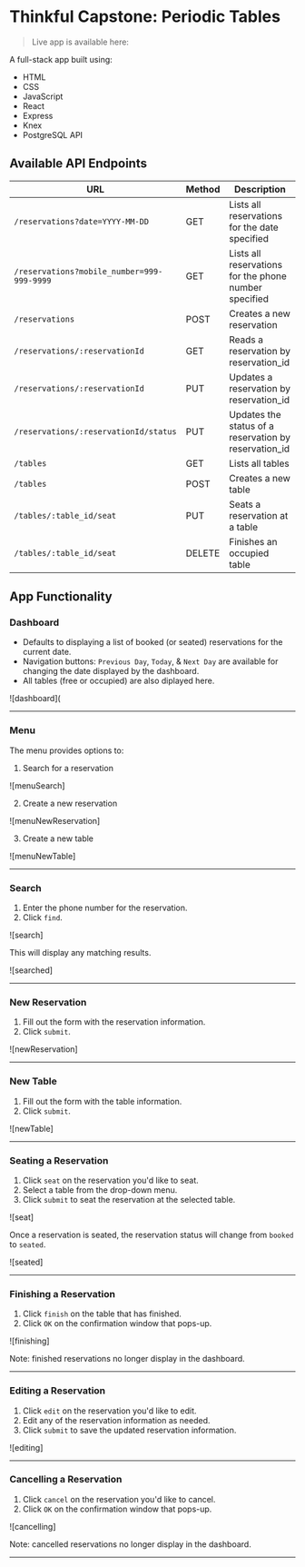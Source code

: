 # Thinkful Capstone: Periodic Tables

> Live app is available here:  

A full-stack app built using:
- HTML
- CSS
- JavaScript
- React
- Express
- Knex
- PostgreSQL API

## Available API Endpoints

| URL | Method | Description |
| ---------------- | ----- | ---------------------------------------------------------------- |
| `/reservations?date=YYYY-MM-DD` | GET | Lists all reservations for the date specified |
| `/reservations?mobile_number=999-999-9999` | GET | Lists all reservations for the phone number specified |
| `/reservations` | POST | Creates a new reservation |
| `/reservations/:reservationId` | GET | Reads a reservation by reservation_id |
| `/reservations/:reservationId` | PUT | Updates a reservation by reservation_id |
| `/reservations/:reservationId/status` | PUT | Updates the status of a reservation by reservation_id  |
| `/tables` | GET | Lists all tables |
| `/tables` | POST | Creates a new table |
| `/tables/:table_id/seat` | PUT | Seats a reservation at a table |
| `/tables/:table_id/seat` | DELETE | Finishes an occupied table |

## App Functionality

### Dashboard

- Defaults to displaying a list of booked (or seated) reservations for the current date.  
- Navigation buttons: `Previous Day`, `Today`, & `Next Day` are available for changing the date displayed by the dashboard.
- All tables (free or occupied) are also diplayed here.

![dashboard](

---

### Menu

The menu provides options to:
1. Search for a reservation

![menuSearch]

2. Create a new reservation 

![menuNewReservation]

3. Create a new table

![menuNewTable]

---

### Search

1. Enter the phone number for the reservation.
1. Click `find`.

![search]

This will display any matching results.

![searched]

---

### New Reservation

1. Fill out the form with the reservation information.
1. Click `submit`.

![newReservation]

---

### New Table

1. Fill out the form with the table information.
1. Click `submit`.

![newTable]

---

### Seating a Reservation

1. Click `seat` on the reservation you'd like to seat.
1. Select a table from the drop-down menu.
1. Click `submit` to seat the reservation at the selected table.

![seat]

Once a reservation is seated, the reservation status will change from `booked` to `seated`.

![seated]

---

### Finishing a Reservation

1. Click `finish` on the table that has finished.
1. Click `OK` on the confirmation window that pops-up.

![finishing]

Note: finished reservations no longer display in the dashboard.

---

### Editing a Reservation

1. Click `edit` on the reservation you'd like to edit.
1. Edit any of the reservation information as needed.
1. Click `submit` to save the updated reservation information.

![editing]

---

### Cancelling a Reservation

1. Click `cancel` on the reservation you'd like to cancel.
1. Click `OK` on the confirmation window that pops-up.

![cancelling]

Note: cancelled reservations no longer display in the dashboard.

---


